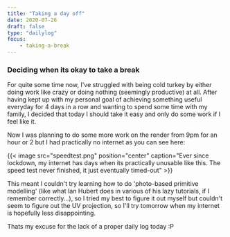 ```yaml
---
title: "Taking a day off"
date: 2020-07-26
draft: false
type: "dailylog"
focus:
    - taking-a-break
---
```


### Deciding when its okay to take a break

For quite some time now, I've struggled with being cold turkey by either doing work like crazy or doing nothing (seemingly productive) at all. After having kept up with my personal goal of achieving something useful everyday for 4 days in a row and wanting to spend some time with my family, I decided that today I should take it easy and only do some work if I feel like it.

Now I was planning to do some more work on the render from 9pm for an hour or 2 but I had practically no internet as you can see here:

{{< image src="speedtest.png" position="center" caption="Ever since lockdown, my internet has days when its practically unusable like this. The speed test never finished, it just eventually timed-out" >}}

This meant I couldn't try learning how to do 'photo-based primitive modelling' (like what Ian Hubert does in various of his lazy tutorials, if I remember correctly...), so I tried my best to figure it out myself but couldn't seem to figure out the UV projection, so I'll try tomorrow when my internet is hopefully less disappointing.

Thats my excuse for the lack of a proper daily log today :P